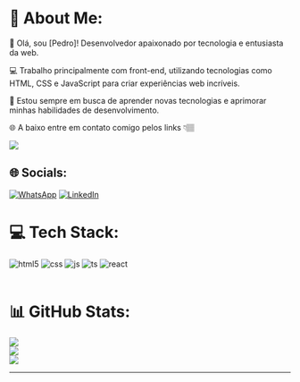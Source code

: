 # 💫 About Me:
👋 Olá, sou [Pedro]! Desenvolvedor apaixonado por tecnologia e entusiasta da web.

💻 Trabalho principalmente com front-end, utilizando tecnologias como HTML, CSS e JavaScript para criar experiências web incríveis.

🚀 Estou sempre em busca de aprender novas tecnologias e aprimorar minhas habilidades de desenvolvimento.

🌐 A baixo entre em contato comigo pelos links 👇🏽

[![](https://visitcount.itsvg.in/api?id=Pedrin081&icon=0&color=0)](https://visitcount.itsvg.in)

## 🌐 Socials:
[![WhatsApp](https://img.shields.io/badge/WhatsApp-25D366?style=for-the-badge&logo=whatsapp&logoColor=white)](https://wa.me/5581988401965) [![LinkedIn](https://img.shields.io/badge/LinkedIn-0077B5?style=for-the-badge&logo=linkedin&logoColor=white)](www.linkedin.com/in/pedro-victor2003) 

# 💻 Tech Stack:
<div style="display: inline_block">
  <img align="center" alt="html5" src="https://img.shields.io/badge/HTML5-E34F26?style=for-the-badge&logo=html5&logoColor=white" />
  <img align="center" alt="css" src="https://img.shields.io/badge/CSS3-1572B6?style=for-the-badge&logo=css3&logoColor=white" />
  <img align="center" alt="js" src="https://img.shields.io/badge/JavaScript-F7DF1E?style=for-the-badge&logo=javascript&logoColor=black" />
  <img align="center" alt="ts" src="https://img.shields.io/badge/TypeScript-007ACC?style=for-the-badge&logo=typescript&logoColor=white" />
  <img align="center" alt="react" src="https://img.shields.io/badge/React-20232A?style=for-the-badge&logo=react&logoColor=61DAFB" />
  
</div><br/>

# 📊 GitHub Stats:
![](https://github-readme-stats.vercel.app/api/top-langs/?username=Pedrin081&theme=tokyonight&hide_border=false&include_all_commits=false&count_private=false&layout=compact)<br>
![](https://github-readme-streak-stats.herokuapp.com/?user=Pedrin081&theme=tokyonight&hide_border=false)<br>
![](https://github-readme-stats.vercel.app/api?username=Pedrin081&theme=tokyonight&hide_border=false&include_all_commits=false&count_private=false)



---


<!-- Proudly created with GPRM ( https://gprm.itsvg.in ) -->
